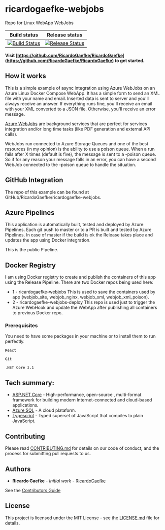 # ricardogaefke-webjobs
Repo for Linux WebApp WebJobs

|Build status|Release status|
|---|---|
|[![Build Status](https://dev.azure.com/ricardogaefke/ricardogaefke-webjobs/_apis/build/status/ricardogaefke-webjobs?branchName=master)](https://dev.azure.com/ricardogaefke/ricardogaefke-webjobs/_build/latest?definitionId=28&branchName=master)|[![Release Status](https://vsrm.dev.azure.com/ricardogaefke/_apis/public/Release/badge/a6358287-c573-4beb-a1ea-21b82a762938/1/1)](https://vsrm.dev.azure.com/ricardogaefke/_apis/public/Release/badge/a6358287-c573-4beb-a1ea-21b82a762938/1/1)|

**Visit [https://github.com/RicardoGaefke/RicardoGaefke](https://github.com/RicardoGaefke/RicardoGaefke) to get started.**

## How it works

This is a simple example of async integration using Azure WebJobs on an Azure Linux Docker Compose WebApp.
It has a simple form to send an XML file with your name and email. Inserted data is sent to server and you'll always receive an answer. If everything runs fine, you'll receive an email with your XML converted to a JSON file. Otherwise, you'll receive an error message.

[Azure WebJobs](https://docs.microsoft.com/pt-br/azure/app-service/webjobs-create) are background services that are perfect for services integration and/or long time tasks (like PDF generation and external API calls).

WebJobs run connected to Azure Storage Queues and one of the best resources (in my opinion) is the ability to use a poison queue. When a run fails after X times (default is five), the message is sent to a -poison queue. So if for any reason your message falls in an error, you can have a second WebJob connected to the -poison queue to handle the situation.

## GitHub Integration

The repo of this example can be found at GitHub/RicardoGaefke/ricardogaefke-webjobs.

## Azure Pipelines

This application is automatically built, tested and deployed by Azure Pipelines. Each git push to master or to a PR is built and tested by Azure Pipelines. In case of master if the build is ok the Release takes place and updates the app using Docker integration.

This is the public Pipeline.

## Docker Registry

I am using Docker registry to create and publish the containers of this app using the Release Pipeline. There are two Docker repos being used here:

* 1 - ricardogaefke-webjobs
This is used to save the containers used by app (webjob_site, webjob_nginx, webjob_xml, webjob_xml_poison).
* 2 - ricardogaefke-webjobs-deploy
This repo is used just to trigger the Azure WebHook and update the WebApp after publishing all containers to previous Docker repo.

### Prerequisites

You need to have some packages in your machine or to install them to run perfectly.

```
React

Git

.NET Core 3.1
```

## Tech summary:

* [ASP.NET Core](https://docs.microsoft.com/pt-br/aspnet/core/?view=aspnetcore-3.0) - High-performance, open-source , multi-format framework for building modern Internet-connected and cloud-based applications.
* [Azure SQL](https://docs.microsoft.com/pt-br/azure/) - A cloud plataform.
* [Typescript](https://www.typescriptlang.org/) - Typed superset of JavaScript that compiles to plain JavaScript.

## Contributing

Please read [CONTRIBUTING.md](https://github.com/RicardoGaefke/RicardoGaefke/blob/master/CONTRIBUITING) for details on our code of conduct, and the process for submitting pull requests to us.

## Authors

* **Ricardo Gaefke** - *Initial work* - [RicardoGaefke](https://github.com/RicardoGaefke)

See the [Contributors Guide](https://github.com/RicardoGaefke/RicardoGaefke/blob/master/CONTRIBUITING)

## License

This project is licensed under the MIT License - see the [LICENSE.md](https://github.com/RicardoGaefke/RicardoGaefke/blob/master/LICENSE) file for details.

